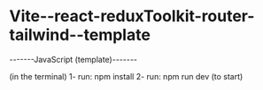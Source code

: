 # Vite--react-reduxToolkit-router-tailwind--template
-------JavaScript (template)-------

(in the terminal)
1- run: npm install 
2- run: npm run dev (to start) 

